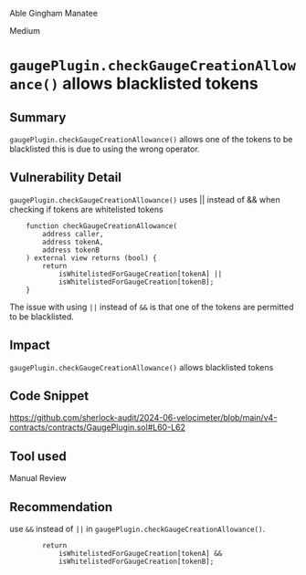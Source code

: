 Able Gingham Manatee

Medium

# `gaugePlugin.checkGaugeCreationAllowance()` allows blacklisted tokens

## Summary
`gaugePlugin.checkGaugeCreationAllowance()` allows one of the tokens to be blacklisted this is due to using the wrong operator. 

## Vulnerability Detail
`gaugePlugin.checkGaugeCreationAllowance()` uses || instead of && when checking if tokens are whitelisted tokens
```solidity
    function checkGaugeCreationAllowance(
        address caller,
        address tokenA,
        address tokenB
    ) external view returns (bool) {
        return
            isWhitelistedForGaugeCreation[tokenA] ||
            isWhitelistedForGaugeCreation[tokenB];
    }
```

The issue with using `||` instead of `&&` is that one of the tokens are permitted to be blacklisted.

## Impact
`gaugePlugin.checkGaugeCreationAllowance()` allows blacklisted tokens
## Code Snippet
https://github.com/sherlock-audit/2024-06-velocimeter/blob/main/v4-contracts/contracts/GaugePlugin.sol#L60-L62
## Tool used

Manual Review

## Recommendation
use `&&` instead of `||` in `gaugePlugin.checkGaugeCreationAllowance()`.
```solidity
        return
            isWhitelistedForGaugeCreation[tokenA] &&
            isWhitelistedForGaugeCreation[tokenB];
```
